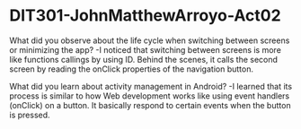 # DIT301-JohnMatthewArroyo-Act02
What did you observe about the life cycle when switching between screens or minimizing the app?
    -I noticed that switching between screens is more like functions callings by using ID. Behind the scenes, it calls the second screen by reading the onClick properties of the navigation button.

What did you learn about activity management in Android?
    -I learned that its process is similar to how Web development works like using event handlers (onClick) on a button. It basically respond to certain events when the button is pressed.